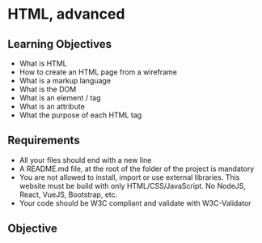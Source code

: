 # HTML, advanced

## Learning Objectives
* What is HTML
* How to create an HTML page from a wireframe
* What is a markup language
* What is the DOM
* What is an element / tag
* What is an attribute
* What the purpose of each HTML tag

## Requirements
* All your files should end with a new line
* A README.md file, at the root of the folder of the project is mandatory
* You are not allowed to install, import or use external libraries. This website must be build with only HTML/CSS/JavaScript. No NodeJS, React, VueJS, Bootstrap, etc.
* Your code should be W3C compliant and validate with W3C-Validator

## Objective
